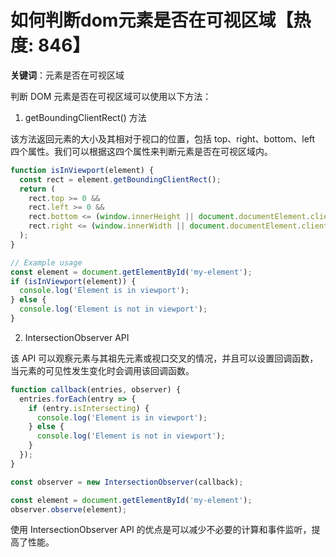 # 如何判断dom元素是否在可视区域【热度: 846】

**关键词**：元素是否在可视区域

判断 DOM 元素是否在可视区域可以使用以下方法：

1. getBoundingClientRect() 方法

该方法返回元素的大小及其相对于视口的位置，包括 top、right、bottom、left 四个属性。我们可以根据这四个属性来判断元素是否在可视区域内。

```javascript
function isInViewport(element) {
  const rect = element.getBoundingClientRect();
  return (
    rect.top >= 0 &&
    rect.left >= 0 &&
    rect.bottom <= (window.innerHeight || document.documentElement.clientHeight) &&
    rect.right <= (window.innerWidth || document.documentElement.clientWidth)
  );
}

// Example usage
const element = document.getElementById('my-element');
if (isInViewport(element)) {
  console.log('Element is in viewport');
} else {
  console.log('Element is not in viewport');
}
```

2. IntersectionObserver API

该 API 可以观察元素与其祖先元素或视口交叉的情况，并且可以设置回调函数，当元素的可见性发生变化时会调用该回调函数。

```javascript
function callback(entries, observer) {
  entries.forEach(entry => {
    if (entry.isIntersecting) {
      console.log('Element is in viewport');
    } else {
      console.log('Element is not in viewport');
    }
  });
}

const observer = new IntersectionObserver(callback);

const element = document.getElementById('my-element');
observer.observe(element);
```

使用 IntersectionObserver API 的优点是可以减少不必要的计算和事件监听，提高了性能。